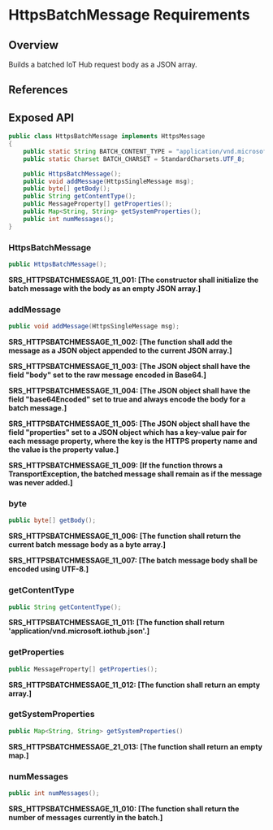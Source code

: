 # HttpsBatchMessage Requirements

## Overview

Builds a batched IoT Hub request body as a JSON array.

## References

## Exposed API

```java
public class HttpsBatchMessage implements HttpsMessage
{
    public static String BATCH_CONTENT_TYPE = "application/vnd.microsoft.iothub.json";
    public static Charset BATCH_CHARSET = StandardCharsets.UTF_8;

    public HttpsBatchMessage();
    public void addMessage(HttpsSingleMessage msg);
    public byte[] getBody();
    public String getContentType();
    public MessageProperty[] getProperties();
    public Map<String, String> getSystemProperties();
    public int numMessages();
}
```


### HttpsBatchMessage

```java
public HttpsBatchMessage();
```

**SRS_HTTPSBATCHMESSAGE_11_001: [**The constructor shall initialize the batch message with the body as an empty JSON array.**]**


### addMessage

```java
public void addMessage(HttpsSingleMessage msg);
```

**SRS_HTTPSBATCHMESSAGE_11_002: [**The function shall add the message as a JSON object appended to the current JSON array.**]**

**SRS_HTTPSBATCHMESSAGE_11_003: [**The JSON object shall have the field "body" set to the raw message encoded in Base64.**]**

**SRS_HTTPSBATCHMESSAGE_11_004: [**The JSON object shall have the field "base64Encoded" set to true and always encode the body for a batch message.**]**

**SRS_HTTPSBATCHMESSAGE_11_005: [**The JSON object shall have the field "properties" set to a JSON object which has a key-value pair for each message property, where the key is the HTTPS property name and the value is the property value.**]**

**SRS_HTTPSBATCHMESSAGE_11_009: [**If the function throws a TransportException, the batched message shall remain as if the message was never added.**]**


### byte

```java
public byte[] getBody();
```

**SRS_HTTPSBATCHMESSAGE_11_006: [**The function shall return the current batch message body as a byte array.**]**

**SRS_HTTPSBATCHMESSAGE_11_007: [**The batch message body shall be encoded using UTF-8.**]**


### getContentType

```java
public String getContentType();
```

**SRS_HTTPSBATCHMESSAGE_11_011: [**The function shall return 'application/vnd.microsoft.iothub.json'.**]**


### getProperties

```java
public MessageProperty[] getProperties();
```

**SRS_HTTPSBATCHMESSAGE_11_012: [**The function shall return an empty array.**]**


### getSystemProperties

```java
public Map<String, String> getSystemProperties()
```

**SRS_HTTPSBATCHMESSAGE_21_013: [**The function shall return an empty map.**]**


### numMessages

```java
public int numMessages();
```

**SRS_HTTPSBATCHMESSAGE_11_010: [**The function shall return the number of messages currently in the batch.**]**